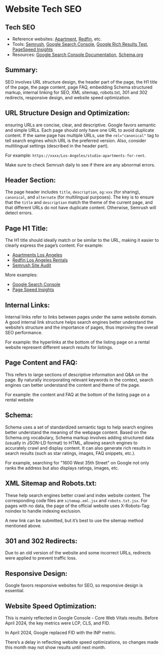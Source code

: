 # Website Tech SEO

## Tech SEO

- Reference websites: [Apartment](https://www.apartments.com), [Redfin](https://www.redfin.com), etc.
- Tools: [Semrush](https://www.semrush.com), [Google Search Console](https://search.google.com/search-console/about), [Google Rich Results Test](https://search.google.com/test/rich-results), [PageSpeed Insights](https://pagespeed.web.dev)
- Resources: [Google Search Console Documentation](https://developers.google.com/search/docs), [Schema.org](https://schema.org)

## Summary:
SEO involves URL structure design, the header part of the page, the H1 title of the page, the page content, page FAQ, embedding Schema structured markup, internal linking for SEO, XML sitemap, robots.txt, 301 and 302 redirects, responsive design, and website speed optimization.

## URL Structure Design and Optimization:
ensuring URLs are concise, clear, and descriptive. Google favors semantic and simple URLs. Each page should only have one URL to avoid duplicate content. If the same page has multiple URLs, use the `rel="canonical"` tag to tell search engines which URL is the preferred version. Also, consider multilingual settings (described in the header part).

For example: `https://xxxx/Los-Angeles/studio-apartments-for-rent`.

Make sure to check Semrush daily to see if there are any abnormal errors. 

## Header Section:
The page header includes `title`, `description`, `og:xxx` (for sharing), `canonical`, and `alternate` (for multilingual purposes). The key is to ensure that the `title` and `description` match the theme of the current page, and that different URLs do not have duplicate content. Otherwise, Semrush will detect errors.

## Page H1 Title:
The H1 title should ideally match or be similar to the URL, making it easier to clearly express the page’s content. For example:

- [Apartments Los Angeles](https://www.apartments.com/los-angeles-ca/)
- [Redfin Los Angeles Rentals](https://www.redfin.com/city/11203/CA/Los-Angeles/houses-for-rent)
- [Semrush Site Audit](https://www.semrush.com/siteaudit/campaign/4756982/review/overview)

More examples:

- [Google Search Console](https://search.google.com/search-console/about)
- [Page Speed Insights](https://pagespeed.web.dev/?hl=en)

## Internal Links:
Internal links refer to links between pages under the same website domain. A good internal link structure helps search engines better understand the website’s structure and the importance of pages, thus improving the overall SEO performance.

For example: the hyperlinks at the bottom of the listing page on a rental website represent different search results for listings.

## Page Content and FAQ:
This refers to large sections of descriptive information and Q&A on the page. By naturally incorporating relevant keywords in the context, search engines can better understand the content and theme of the page.

For example: the content and FAQ at the bottom of the listing page on a rental website

## Schema:
Schema uses a set of standardized semantic tags to help search engines better understand the meaning of the webpage content. Based on the Schema.org vocabulary, Schema markup involves adding structured data (usually in JSON-LD format) to HTML, allowing search engines to accurately crawl and display content. It can also generate rich results in search results (such as star ratings, images, FAQ snippets, etc.).

For example, searching for "1600 West 35th Street" on Google not only ranks the address but also displays ratings, images, etc.

## XML Sitemap and Robots.txt:
These help search engines better crawl and index website content. The corresponding code files are `sitemap.xml.jsx` and `robots.txt.jsx`. For pages with no data, the  page   of the official website uses X-Robots-Tag: noindex to handle indexing exclusion.

A new link can be submitted, but it’s best to use the sitemap method mentioned above.

## 301 and 302 Redirects:
Due to an old version of the website and some incorrect URLs, redirects were applied to prevent traffic loss.


## Responsive Design:
Google favors responsive websites for SEO, so responsive design is essential.

## Website Speed Optimization:
This is mainly reflected in Google Console - Core Web Vitals results. Before April 2024, the key metrics were LCP, CLS, and FID. 

In April 2024, Google replaced FID with the INP metric.

There’s a delay in reflecting website speed optimizations, so changes made this month may not show results until next month.

